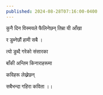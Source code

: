 ```yaml
---
published: 2024-08-28T07:16:00-0400
---
```


कुनै दिन विस्मयले फैलिनेछन् तिम्रा यी आँखा

र डुब्नेछौं हामी सबै । 


त्यो डुब्दै गरेको संसारका 

बाँकी अन्तिम किनाराहरूमा 

कविहरू लेख्नेछन् 

सबैभन्दा गहिरा कविता ।। 
